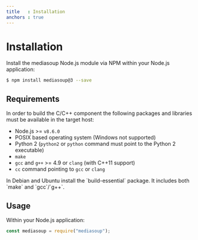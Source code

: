 ```yaml
---
title   : Installation
anchors : true
---
```



# Installation

Install the mediasoup Node.js module via NPM within your Node.js application:

```bash
$ npm install mediasoup@3 --save
```


## Requirements

In order to build the C/C++ component the following packages and libraries must be available in the target host:

* Node.js >= `v8.6.0`
* POSIX based operating system (Windows not supported)
* Python 2 (`python2` or `python` command must point to the Python 2 executable)
* `make`
* `gcc` and `g++` >= 4.9 or `clang` (with C++11 support)
* `cc` command pointing to `gcc` or `clang`

<div markdown="1" class="note">
In Debian and Ubuntu install the `build-essential` package. It includes both `make` and `gcc`/`g++`.
</div>


## Usage

Within your Node.js application:

```javascript
const mediasoup = require("mediasoup");
```
